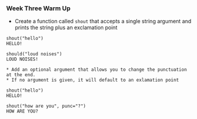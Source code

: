 ### Week Three Warm Up

* Create a function called `shout` that accepts a single string argument and prints the string plus an exclamation point

``` 
shout("hello")
HELLO!

should("loud noises")
LOUD NOISES!

* Add an optional argument that allows you to change the punctuation at the end.
* If no argument is given, it will default to an exlamation point

shout("hello")
HELLO!

shout("how are you", punc="?")
HOW ARE YOU?
